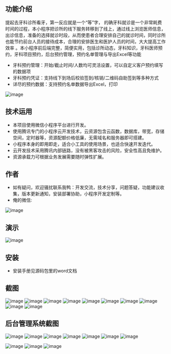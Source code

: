 ## 功能介绍  
    
提起去牙科诊所看牙，第一反应就是一个“等”字， 的确牙科就诊是一个非常耗费时间的过程，本小程序把诊所的线下服务转移到了线上，通过线上浏览医师信息，出诊信息，准备的选择就诊时段，从而使患者合理安排自己的就诊时间，同时诊所也能节约前台人员的接待成本，合理的安排医生和医护人员的时间，大大提高工作效率 。本小程序前后端完整，简便实用，包括诊所动态，牙科知识，牙科医师预约，牙科项目预约，后台预约管理，预约名单管理与导出Excel等功能

- 牙科预约管理：开始/截止时间/人数均可灵活设置，可以自定义客户预约填写的数据项
- 牙科预约凭证：支持线下到场后校验签到/核销/二维码自助签到等多种方式
- 详尽的预约数据：支持预约名单数据导出Excel，打印

![image](https://user-images.githubusercontent.com/89147095/164364396-1c67ee75-e7b6-4d30-8d0c-b6aa8a9928d6.png)
 

## 技术运用
- 本项目使用微信小程序平台进行开发。
- 使用腾讯专门的小程序云开发技术，云资源包含云函数，数据库，带宽，存储空间，定时器等，资源配额价格低廉，无需域名和服务器即可搭建。
- 小程序本身的即用即走，适合小工具的使用场景，也适合快速开发迭代。
- 云开发技术采用腾讯内部链路，没有被黑客攻击的风险，安全性高且免维护。
- 资源承载力可根据业务发展需要随时弹性扩展。  



## 作者
- 如有疑问，欢迎骚扰联系我鸭：开发交流，技术分享，问题答疑，功能建议收集，版本更新通知，安装部署协助，小程序开发定制等。
- 俺的微信:
 
![image](https://user-images.githubusercontent.com/89147095/164364413-68cf88b3-5891-4689-8fa0-4866eeaa58d9.png)



## 演示
 
![image](https://user-images.githubusercontent.com/89147095/164364404-4b8acec0-7d66-46ab-a133-1633cd8ab77e.png)
 
 

## 安装

- 安装手册见源码包里的word文档




## 截图
![image](https://user-images.githubusercontent.com/89147095/164364436-0f6e574d-9e8f-4cc5-974c-4b1eca664d4c.png)
![image](https://user-images.githubusercontent.com/89147095/164364448-83135519-f14b-4a1c-806b-6ebb1dfa3ac2.png)
![image](https://user-images.githubusercontent.com/89147095/164364460-8b6711da-7c6f-4691-b121-714d3f692f4a.png)
![image](https://user-images.githubusercontent.com/89147095/164364474-351e2daa-661e-409d-b4e6-449ce8bf340d.png)
![image](https://user-images.githubusercontent.com/89147095/164364480-c5ce22bb-4ce9-4fdf-a9ea-a043089b862f.png)
![image](https://user-images.githubusercontent.com/89147095/164364488-336ead2c-f028-43d1-9e2d-645308add1ba.png)
![image](https://user-images.githubusercontent.com/89147095/164364494-fc158966-d9ef-4049-a990-6a019b9c7e17.png)
![image](https://user-images.githubusercontent.com/89147095/164364499-8e0226e7-2707-4e72-80d2-6126117e26ae.png)
![image](https://user-images.githubusercontent.com/89147095/164364503-cfb151a1-80ce-419e-879a-bf0aeba2fa8d.png)
![image](https://user-images.githubusercontent.com/89147095/164364508-cc8873b3-90dd-4d64-bf54-ab1afc30294f.png)



 

## 后台管理系统截图  
![image](https://user-images.githubusercontent.com/89147095/164364515-417734ea-3a54-4d0a-8626-c424dcf1cec8.png)
![image](https://user-images.githubusercontent.com/89147095/164364525-661a9d69-b2a5-4776-9df0-68a5c128ba18.png)
![image](https://user-images.githubusercontent.com/89147095/164364534-1067c61b-bfb9-43eb-aaca-b2cbba3045be.png)
![image](https://user-images.githubusercontent.com/89147095/164364540-832eec3d-7b32-4096-be30-da46576694d8.png)
![image](https://user-images.githubusercontent.com/89147095/164364549-f20f4432-fa66-4d8d-ad51-60060b12a136.png)
![image](https://user-images.githubusercontent.com/89147095/164364557-fac21598-065f-48ac-ba16-0100858b63ae.png)
![image](https://user-images.githubusercontent.com/89147095/164364563-e1092e21-1949-4768-a6c9-c30038de2d40.png)

![image](https://user-images.githubusercontent.com/89147095/164364569-4847130b-6507-4353-be68-200b36bbfc10.png)
![image](https://user-images.githubusercontent.com/89147095/164364580-2f6175b4-8b67-49ff-8ca6-aa80fb008c8b.png)
![image](https://user-images.githubusercontent.com/89147095/164364590-51bb03fc-ce78-4c8a-999b-865fabdb21aa.png)

